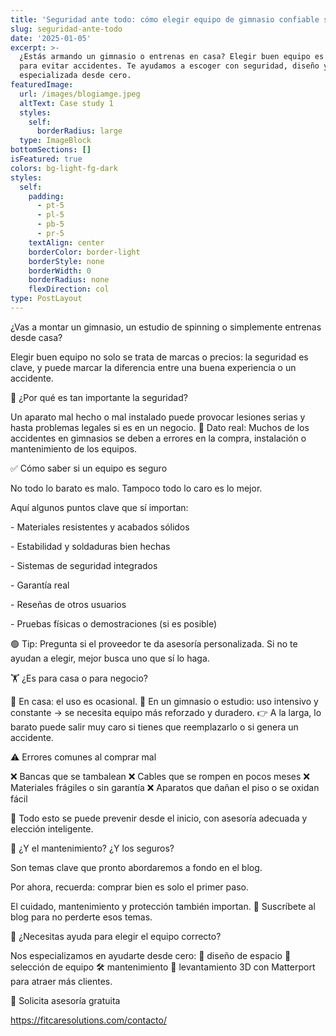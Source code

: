 ```yaml
---
title: 'Seguridad ante todo: cómo elegir equipo de gimnasio confiable sin pagar de más'
slug: seguridad-ante-todo
date: '2025-01-05'
excerpt: >-
  ¿Estás armando un gimnasio o entrenas en casa? Elegir buen equipo es clave
  para evitar accidentes. Te ayudamos a escoger con seguridad, diseño y asesoría
  especializada desde cero.
featuredImage:
  url: /images/blogiamge.jpeg
  altText: Case study 1
  styles:
    self:
      borderRadius: large
  type: ImageBlock
bottomSections: []
isFeatured: true
colors: bg-light-fg-dark
styles:
  self:
    padding:
      - pt-5
      - pl-5
      - pb-5
      - pr-5
    textAlign: center
    borderColor: border-light
    borderStyle: none
    borderWidth: 0
    borderRadius: none
    flexDirection: col
type: PostLayout
---
```

¿Vas a montar un gimnasio, un estudio de spinning o simplemente entrenas desde casa?

Elegir buen equipo no solo se trata de marcas o precios: la seguridad es clave, y puede marcar la diferencia entre una buena experiencia o un accidente.

🚨 ¿Por qué es tan importante la seguridad?

Un aparato mal hecho o mal instalado puede provocar lesiones serias y hasta problemas legales si es en un negocio.
🧠 Dato real: Muchos de los accidentes en gimnasios se deben a errores en la compra, instalación o mantenimiento de los equipos.

✅ Cómo saber si un equipo es seguro

No todo lo barato es malo. Tampoco todo lo caro es lo mejor.

Aquí algunos puntos clave que sí importan:

\- Materiales resistentes y acabados sólidos

\- Estabilidad y soldaduras bien hechas

\- Sistemas de seguridad integrados

\- Garantía real

\- Reseñas de otros usuarios

\- Pruebas físicas o demostraciones (si es posible)

🟢 Tip: Pregunta si el proveedor te da asesoría personalizada. Si no te ayudan a elegir, mejor busca uno que sí lo haga.

🏋️ ¿Es para casa o para negocio?

🔸 En casa: el uso es ocasional.
🔸 En un gimnasio o estudio: uso intensivo y constante → se necesita equipo más reforzado y duradero.
👉 A la larga, lo barato puede salir muy caro si tienes que reemplazarlo o si genera un accidente.

⚠️ Errores comunes al comprar mal

❌ Bancas que se tambalean
❌ Cables que se rompen en pocos meses
❌ Materiales frágiles o sin garantía
❌ Aparatos que dañan el piso o se oxidan fácil

🔐 Todo esto se puede prevenir desde el inicio, con asesoría adecuada y elección inteligente.

💬 ¿Y el mantenimiento? ¿Y los seguros?

Son temas clave que pronto abordaremos a fondo en el blog.

Por ahora, recuerda: comprar bien es solo el primer paso.

El cuidado, mantenimiento y protección también importan.
📌 Suscríbete al blog para no perderte esos temas.

🤝 ¿Necesitas ayuda para elegir el equipo correcto?

Nos especializamos en ayudarte desde cero:
📏 diseño de espacio
🧩 selección de equipo
🛠️ mantenimiento
📸 levantamiento 3D con Matterport para atraer más clientes.

📣 Solicita asesoría gratuita

<https://fitcaresolutions.com/contacto/>

